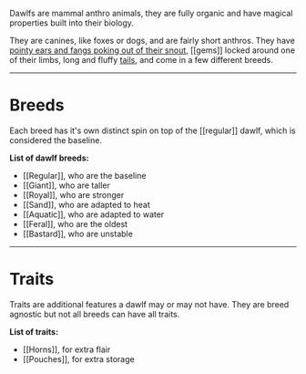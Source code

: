 Dawlfs are mammal anthro animals, they are fully organic and have magical properties built into their biology.

They are canines, like foxes or dogs, and are fairly short anthros.
They have [pointy ears and fangs poking out of their snout](Head), [[gems]] locked around one of their limbs, long and fluffy [tails](Tail), and come in a few different breeds.

---
# Breeds
Each breed has it's own distinct spin on top of the [[regular]] dawlf, which is considered the baseline.

**List of dawlf breeds:**
- [[Regular]], who are the baseline
- [[Giant]], who are taller
- [[Royal]], who are stronger
- [[Sand]], who are adapted to heat
- [[Aquatic]], who are adapted to water
- [[Feral]], who are the oldest
- [[Bastard]], who are unstable

---
# Traits
Traits are additional features a dawlf may or may not have. They are breed agnostic but not all breeds can have all traits.

**List of traits:**
- [[Horns]], for extra flair
- [[Pouches]], for extra storage